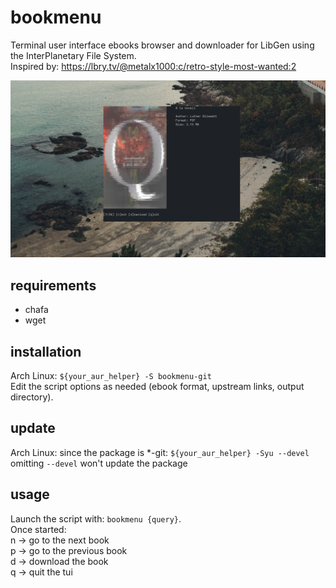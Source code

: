 # bookmenu
Terminal user interface ebooks browser and downloader for LibGen using the InterPlanetary File System.  
Inspired by: https://lbry.tv/@metalx1000:c/retro-style-most-wanted:2

![preview](preview.png)

## requirements
- chafa
- wget

## installation
Arch Linux: ```${your_aur_helper} -S bookmenu-git```  
Edit the script options as needed (ebook format, upstream links, output directory).

## update
Arch Linux: since the package is *-git: ```${your_aur_helper} -Syu --devel```  
omitting ```--devel``` won't update the package

## usage
Launch the script with: ```bookmenu {query}```.  
Once started:  
n -> go to the next book  
p -> go to the previous book  
d -> download the book  
q -> quit the tui  
